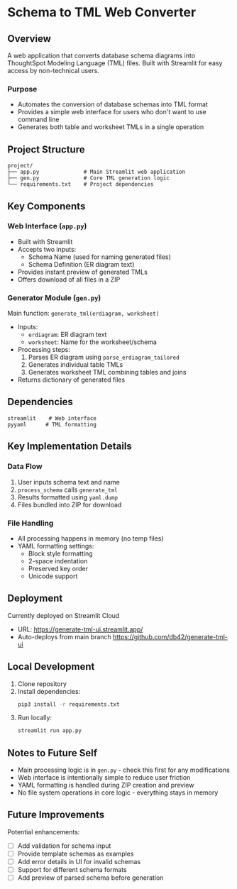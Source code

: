 # Schema to TML Web Converter

## Overview
A web application that converts database schema diagrams into ThoughtSpot Modeling Language (TML) files. Built with Streamlit for easy access by non-technical users.

### Purpose
- Automates the conversion of database schemas into TML format
- Provides a simple web interface for users who don't want to use command line
- Generates both table and worksheet TMLs in a single operation

## Project Structure
```
project/
├── app.py              # Main Streamlit web application
├── gen.py              # Core TML generation logic
└── requirements.txt    # Project dependencies
```

## Key Components

### Web Interface (`app.py`)
- Built with Streamlit
- Accepts two inputs:
  - Schema Name (used for naming generated files)
  - Schema Definition (ER diagram text)
- Provides instant preview of generated TMLs
- Offers download of all files in a ZIP

### Generator Module (`gen.py`)
Main function: `generate_tml(erdiagram, worksheet)`
- Inputs:
  - `erdiagram`: ER diagram text
  - `worksheet`: Name for the worksheet/schema
- Processing steps:
  1. Parses ER diagram using `parse_erdiagram_tailored`
  2. Generates individual table TMLs
  3. Generates worksheet TML combining tables and joins
- Returns dictionary of generated files

## Dependencies
```
streamlit    # Web interface
pyyaml      # TML formatting
```

## Key Implementation Details

### Data Flow
1. User inputs schema text and name
2. `process_schema` calls `generate_tml`
3. Results formatted using `yaml.dump`
4. Files bundled into ZIP for download

### File Handling
- All processing happens in memory (no temp files)
- YAML formatting settings:
  - Block style formatting
  - 2-space indentation
  - Preserved key order
  - Unicode support

## Deployment
Currently deployed on Streamlit Cloud
- URL: https://generate-tml-ui.streamlit.app/
- Auto-deploys from main branch https://github.com/db42/generate-tml-ui

## Local Development
1. Clone repository
2. Install dependencies:
   ```bash
   pip3 install -r requirements.txt
   ```
3. Run locally:
   ```bash
   streamlit run app.py
   ```

## Notes to Future Self
- Main processing logic is in `gen.py` - check this first for any modifications
- Web interface is intentionally simple to reduce user friction
- YAML formatting is handled during ZIP creation and preview
- No file system operations in core logic - everything stays in memory

## Future Improvements
Potential enhancements:
- [ ] Add validation for schema input
- [ ] Provide template schemas as examples
- [ ] Add error details in UI for invalid schemas
- [ ] Support for different schema formats
- [ ] Add preview of parsed schema before generation
